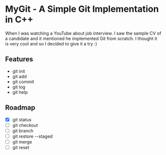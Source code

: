 # MyGit - A Simple Git Implementation in C++

When I was watching a YouTube about job interview. I saw the sample CV of a candidate and it mentioned he implemented Git from scratch. I thought it is very cool and so I decided to give it a try :)

## Features

- git init
- git add
- git commit
- git log
- git help

## Roadmap

- [x] git status
- [ ] git checkout
- [ ] git branch
- [ ] git restore --staged
- [ ] git merge
- [ ] git reset

